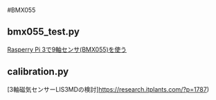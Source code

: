 #BMX055

## bmx055_test.py
[Rasperry Pi 3で9軸センサ(BMX055)を使う](https://qiita.com/hiro-han/items/ca881a6c76559af9f57a)

## calibration.py
[3軸磁気センサーLIS3MDの検討]https://research.itplants.com/?p=1787)
